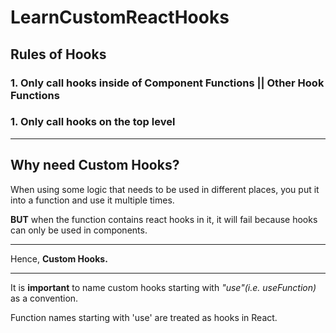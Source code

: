 # LearnCustomReactHooks

## Rules of Hooks

### 1. Only call hooks inside of Component Functions || Other Hook Functions
### 1. Only call hooks on the top level

<hr>

## Why need Custom Hooks?
When using some logic that needs to be used in different places, you put it into a function and use it multiple times.


<strong>BUT</strong> when the function contains react hooks in it, it will fail because hooks can only be used in components. 

<hr>

Hence, <strong>Custom Hooks.</strong>

<hr>

It is <b>important</b> to name custom hooks starting with <i>"use"(i.e. useFunction)</i> as a convention.


Function names starting with 'use' are treated as hooks in React.
